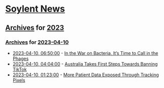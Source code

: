 # [Soylent News](../../../README.md)

## [Archives](../../index.md) for [2023](../index.md)

### [Archives](../../index.md) for [2023-04-10](index.md)

* [2023-04-10, 06:50:00](https://soylentnews.org/article.pl?sid=23/04/09/1329205&from=rss) - [In the War on Bacteria, It’s Time to Call in the Phages](https://soylentnews.org/article.pl?sid=23/04/09/1329205&from=rss)
* [2023-04-10, 04:04:00](https://soylentnews.org/article.pl?sid=23/04/09/136228&from=rss) - [Australia Takes First Steps Towards Banning TikTok](https://soylentnews.org/article.pl?sid=23/04/09/136228&from=rss)
* [2023-04-10, 01:23:00](https://soylentnews.org/article.pl?sid=23/04/09/1256255&from=rss) - [More Patient Data Exposed Through Tracking Pixels](https://soylentnews.org/article.pl?sid=23/04/09/1256255&from=rss)
